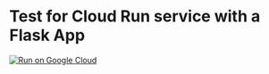 # Test for Cloud Run service with a Flask App

[![Run on Google Cloud](https://storage.googleapis.com/cloudrun/button.svg)](https://deploy.cloud.run/?git_repo=https://github.com/AustinPerzben/cs162-coursework&dir=final/firestore&revision=fire-branch)
